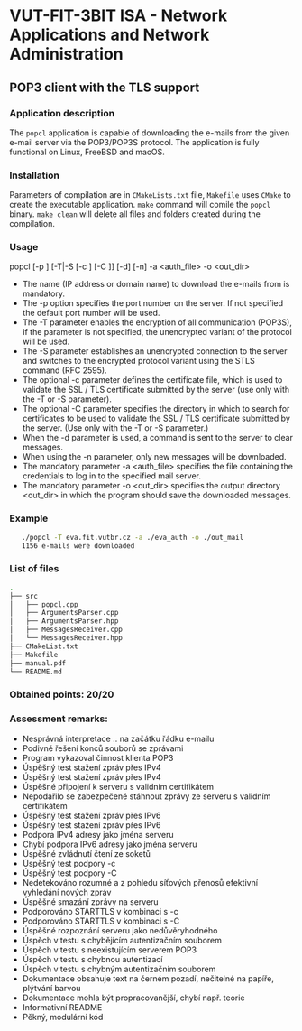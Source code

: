 # VUT-FIT-3BIT ISA - Network Applications and Network Administration
## POP3 client with the TLS support

### Application description
The `popcl` application is capable of downloading the e-mails from the given e-mail server via the POP3/POP3S protocol.
The application is fully functional on Linux, FreeBSD and macOS.

### Installation
Parameters of compilation are in `CMakeLists.txt` file, `Makefile` uses `CMake` to create the executable application.
`make` command will comile the `popcl` binary. `make clean` will delete all files and folders created during the compilation.

### Usage
popcl <server> [-p <port>] [-T|-S [-c <certfile>] [-C <certaddr>]] [-d] [-n] -a <auth_file> -o <out_dir>
  - The <server> name (IP address or domain name) to download the e-mails from is mandatory.
  - The -p option specifies the port number <port> on the server. If not specified the default port number will be used.
  - The -T parameter enables the encryption of all communication (POP3S), if the parameter is not specified, the unencrypted variant of the protocol will be used.
  - The -S parameter establishes an unencrypted connection to the server and switches to the encrypted protocol variant using the STLS command (RFC 2595).
  - The optional -c parameter defines the <certfile> certificate file, which is used to validate the SSL / TLS certificate submitted by the server (use only with the -T or -S parameter).
  - The optional -C parameter specifies the <certaddr> directory in which to search for certificates to be used to validate the SSL / TLS certificate submitted by the server. (Use only with the -T or -S parameter.)
  - When the -d parameter is used, a command is sent to the server to clear messages.
  - When using the -n parameter, only new messages will be downloaded.
  - The mandatory parameter -a <auth_file> specifies the file containing the credentials to log in to the specified mail server.
  - The mandatory parameter -o <out_dir> specifies the output directory <out_dir> in which the program should save the downloaded messages.
  
### Example
   ```bash
      ./popcl -T eva.fit.vutbr.cz -a ./eva_auth -o ./out_mail
      1156 e-mails were downloaded
  ```
  
### List of files
  ```bash
.
├── src
│   ├── popcl.cpp
│   ├── ArgumentsParser.cpp
│   ├── ArgumentsParser.hpp
│   ├── MessagesReceiver.cpp
│   └── MessagesReceiver.hpp
├── CMakeList.txt
├── Makefile
├── manual.pdf
└── README.md
```

### Obtained points: 20/20
### Assessment remarks:
- Nesprávná interpretace .. na začátku řádku e-mailu
- Podivné řešení konců souborů se zprávami
- Program vykazoval činnost klienta POP3
- Úspěšný test stažení zpráv přes IPv4
- Úspěšný test stažení zpráv přes IPv4
- Úspěšné připojení k serveru s validním certifikátem
- Nepodařilo se zabezpečené stáhnout zprávy ze serveru s validním certifikátem
- Úspěšný test stažení zpráv přes IPv6
- Úspěšný test stažení zpráv přes IPv6
- Podpora IPv4 adresy jako jména serveru
- Chybí podpora IPv6 adresy jako jména serveru
- Úspěšné zvládnutí čtení ze soketů
- Úspěšný test podpory -c
- Úspěšný test podpory -C
- Nedetekováno rozumné a z pohledu síťových přenosů efektivní vyhledání nových zpráv
- Úspěšné smazání zprávy na serveru
- Podporováno STARTTLS v kombinaci s -c
- Podporováno STARTTLS v kombinaci s -C
- Úspěšné rozpoznání serveru jako nedůvěryhodného
- Úspěch v testu s chybějícím autentizačním souborem
- Úspěch v testu s neexistujícím serverem POP3
- Úspěch v testu s chybnou autentizací
- Úspěch v testu s chybným autentizačním souborem
- Dokumentace obsahuje text na černém pozadí, nečitelné na papíře, plýtvání barvou
- Dokumentace mohla být propracovanější, chybí např. teorie
- Informativní README
- Pěkný, modulární kód
 
